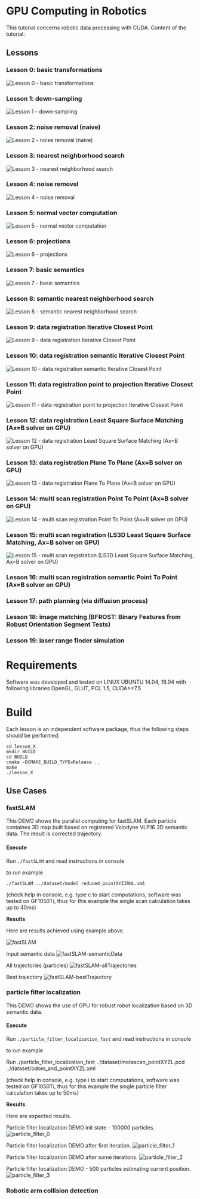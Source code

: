 # GPU Computing in Robotics

This tutorial concerns robotic data processing with CUDA. 
Content of the tutorial:

## Lessons

### Lesson 0: basic transformations

![Lesson 0 - basic transformations](images/tutorial/lesson_0.gif)

### Lesson 1: down-sampling

![Lesson 1 - down-sampling](images/tutorial/lesson_1.gif)

### Lesson 2: noise removal (naive)

![Lesson 2 - noise removal (naive)](images/tutorial/lesson_2.gif)

### Lesson 3: nearest neighborhood search

![Lesson 3 - nearest neighborhood search](images/tutorial/lesson_3.gif)

### Lesson 4: noise removal

![Lesson 4 - noise removal](images/tutorial/lesson_4.gif)

### Lesson 5: normal vector computation

![Lesson 5 - normal vector computation](images/tutorial/lesson_5.gif)

### Lesson 6: projections

![Lesson 6 - projections](images/tutorial/lesson_6.gif)

### Lesson 7: basic semantics

![Lesson 7 - basic semantics](images/tutorial/lesson_7.gif)

### Lesson 8: semantic nearest neighborhood search

![Lesson 8 - semantic nearest neighborhood search](images/tutorial/lesson_8.gif)

### Lesson 9: data registration Iterative Closest Point

![Lesson 9 - data registration Iterative Closest Point](images/tutorial/lesson_9.gif)

### Lesson 10: data registration semantic Iterative Closest Point

![Lesson 10 - data registration semantic Iterative Closest Point](images/tutorial/lesson_10.gif)

### Lesson 11: data registration point to projection Iterative Closest Point

![Lesson 11 - data registration point to projection Iterative Closest Point](images/tutorial/lesson_11.gif)

### Lesson 12: data registration Least Square Surface Matching (Ax=B solver on GPU)

![Lesson 12 - data registration Least Square Surface Matching (Ax=B solver on GPU)](images/tutorial/lesson_12.gif)

### Lesson 13: data registration Plane To Plane (Ax=B solver on GPU)

![Lesson 13 - data registration Plane To Plane (Ax=B solver on GPU)](images/tutorial/lesson_13.gif)

### Lesson 14: multi scan registration Point To Point (Ax=B solver on GPU)

![Lesson 14 - multi scan registration Point To Point (Ax=B solver on GPU)](images/tutorial/lesson_14.gif)

### Lesson 15: multi scan registration (LS3D Least Square Surface Matching, Ax=B solver on GPU)

![Lesson 15 - multi scan registration (LS3D Least Square Surface Matching, Ax=B solver on GPU)](images/tutorial/lesson_15.gif)

### Lesson 16: multi scan registration semantic Point To Point (Ax=B solver on GPU)

### Lesson 17: path planning (via diffusion process)

### Lesson 18: image matching (BFROST: Binary Features from Robust Orientation Segment Tests)

### Lesson 19: laser range finder simulation

# Requirements

Software was developed and tested on LINUX UBUNTU 14.04, 16.04 with following libraries
OpenGL, GLUT, PCL 1.5, CUDA>=7.5

# Build
Each lesson is an independent software package, thus the following steps should be performed:
```
cd lesson_X
mkdir BUILD
cd BUILD
cmake -DCMAKE_BUILD_TYPE=Release ..
make
./lesson_X
```
## Use Cases

### fastSLAM
This DEMO shows the parallel computing for fastSLAM. Each particle containes 3D map built based on registered Velodyne VLP16 3D semantic data. The result is corrected trajectory.

#### Execute

Run `./fastSLAM` and read instructions in console


to run example
```
./fastSLAM ../dataset/model_reduced_pointXYZIRNL.xml
```
(check help in console, e.g. type c to start computations, software was tested on GF1050Ti, thus for this example the single scan calculation takes up to 40ms)

**Results**

Here are results achieved using example above.

![fastSLAM](images/fastSLAM.jpg)

Input semantic data
![fastSLAM-semanticData](images/fastSLAM-semanticData.png)

All trajectories (particles)
![fastSLAM-allTrajectories](images/fastSLAM-allTrajectories.png)

Best trajectory
![fastSLAM-bestTrajectory](images/fastSLAM-bestTrajectory.png)

### particle filter localization
This DEMO shows the use of GPU for robust robot localization based on 3D semantic data.

#### Execute

Run `./particle_filter_localization_fast` and read instructions in console

to run example

Run ./particle_filter_localization_fast ../dataset/metascan_pointXYZL.pcd ../dataset/odom_and_pointXYZL.xml

(check help in console, e.g. type i to start computations, software was tested on GF1050Ti, thus for this example the single particle filter calculation takes up to 50ms)

**Results**

Here are expected results.

Particle filter localization DEMO init state - 100000 particles.
![particle_filter_0](images/particle_filter_0.png)

Particle filter localization DEMO after first iteration.
![particle_filter_1](images/particle_filter_1.png)

Particle filter localization DEMO after some iterations.
![particle_filter_2](images/particle_filter_2.png)

Particle filter localization DEMO - 500 particles estimating current position.
![particle_filter_3](images/particle_filter_3.png)


### Robotic arm collision detection


